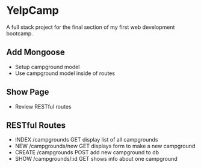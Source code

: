 # YelpCamp
A full stack project for the final section of my first web development bootcamp.

## Add Mongoose
* Setup campground model
* Use campground model inside of routes

## Show Page 
* Review RESTful routes

## RESTful Routes
* INDEX   /campgrounds       GET   display list of all campgrounds
* NEW     /campgrounds/new   GET   displays form to make a new campground
* CREATE  /campgrounds       POST  add new campground to db
* SHOW    /campgrounds/:id   GET   shows info about one campground
